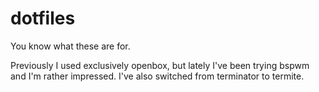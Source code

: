 # dotfiles
You know what these are for.

Previously I used exclusively openbox, but lately I've been trying bspwm and I'm rather impressed.
I've also switched from terminator to termite.
